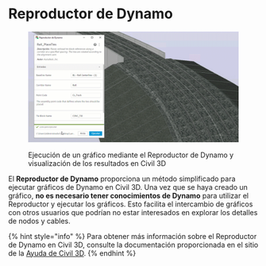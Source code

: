 # Reproductor de Dynamo

<figure><img src="../.gitbook/assets/Rail_PlaceTies_Player (1).gif" alt=""><figcaption><p>Ejecución de un gráfico mediante el Reproductor de Dynamo y visualización de los resultados en Civil 3D</p></figcaption></figure>

El **Reproductor de Dynamo** proporciona un método simplificado para ejecutar gráficos de Dynamo en Civil 3D. Una vez que se haya creado un gráfico, **no es necesario tener conocimientos de Dynamo** para utilizar el Reproductor y ejecutar los gráficos. Esto facilita el intercambio de gráficos con otros usuarios que podrían no estar interesados en explorar los detalles de nodos y cables.

{% hint style="info" %} Para obtener más información sobre el Reproductor de Dynamo en Civil 3D, consulte la documentación proporcionada en el sitio de la [Ayuda de Civil 3D](https://help.autodesk.com/view/CIV3D/2024/ENU/?guid=Civil3D\_Dynamo\_Dynamo\_Player\_html). {% endhint %}
